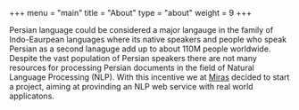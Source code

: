 +++
menu = "main"
title = "About"
type = "about"
weight = 9
+++


Persian language could be considered a major langauge in the family of Indo-Eaurpean languages where its native speakers and people who speak Persian as a second lanaguge add up to about 110M people worldwide. Despite the vast population of Persian speakers there are not many resources for processing Persian documents in the field of Natural Language Processing (NLP). With this incentive we at [Miras](https://miras-tech.com) decided to start a project, aiming at provinding an NLP web service with real world applicatons.


